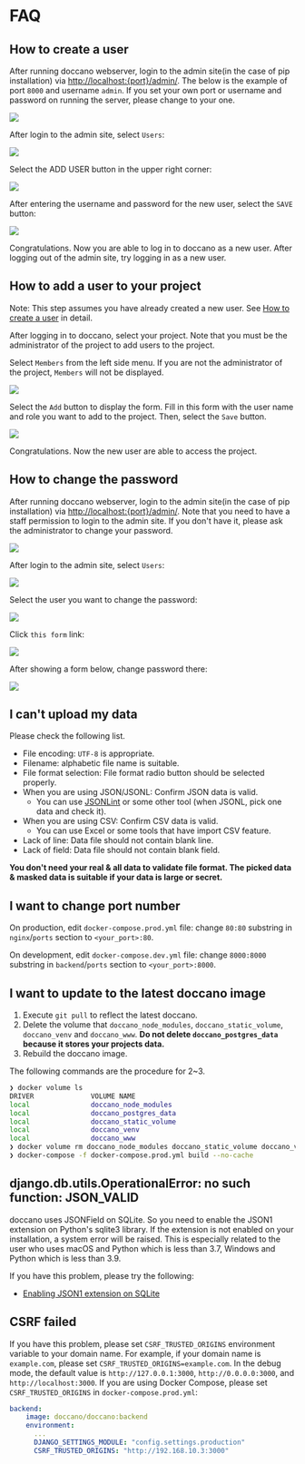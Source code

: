 # FAQ

## How to create a user

After running doccano webserver, login to the admin site(in the case of pip installation) via <http://localhost:{port}/admin/>. The below is the example of port `8000` and username `admin`. If you set your own port or username and password on running the server, please change to your one.

![](images/faq/user_creation/login.png)

After login to the admin site, select `Users`:

![](images/faq/user_creation/select_users.png)

Select the ADD USER button in the upper right corner:

![](images/faq/user_creation/select_add_user.png)

After entering the username and password for the new user, select the `SAVE` button:

![](images/faq/user_creation/create_user.png)

Congratulations. Now you are able to log in to doccano as a new user. After logging out of the admin site, try logging in as a new user.

## How to add a user to your project

Note: This step assumes you have already created a new user. See [How to create a user](#how-to-create-a-user) in detail.

After logging in to doccano, select your project. Note that you must be the administrator of the project to add users to the project.

Select `Members` from the left side menu. If you are not the administrator of the project, `Members` will not be displayed.

![](images/faq/add_annotator/select_members.png)

Select the `Add` button to display the form. Fill in this form with the user name and role you want to add to the project. Then, select the `Save` button.

![](images/faq/add_annotator/select_user.png)

Congratulations. Now the new user are able to access the project.

## How to change the password

After running doccano webserver, login to the admin site(in the case of pip installation) via <http://localhost:{port}/admin/>. Note that you need to have a staff permission to login to the admin site. If you don't have it, please ask the administrator to change your password.

![](images/faq/user_creation/login.png)

After login to the admin site, select `Users`:

![](images/faq/user_creation/select_users.png)

Select the user you want to change the password:

![](images/faq/how_to_change_password/user_list.png)

Click `this form` link:

![](images/faq/how_to_change_password/user_page.png)

After showing a form below, change password there:

![](images/faq/how_to_change_password/change_password.png)

## I can't upload my data

Please check the following list.

- File encoding: `UTF-8` is appropriate.
- Filename: alphabetic file name is suitable.
- File format selection: File format radio button should be selected properly.
- When you are using JSON/JSONL: Confirm JSON data is valid.
  - You can use [JSONLint](https://jsonlint.com/) or some other tool (when JSONL, pick one data and check it).
- When you are using CSV: Confirm CSV data is valid.
  - You can use Excel or some tools that have import CSV feature. 
- Lack of line: Data file should not contain blank line.
- Lack of field: Data file should not contain blank field.

**You don't need your real & all data to validate file format. The picked data & masked data is suitable if your data is large or secret.**

## I want to change port number

On production, edit `docker-compose.prod.yml` file: change `80:80` substring in `nginx`/`ports` section to `<your_port>:80`.

On development, edit `docker-compose.dev.yml` file: change `8000:8000` substring in `backend`/`ports` section to `<your_port>:8000`.

## I want to update to the latest doccano image

1. Execute `git pull` to reflect the latest doccano.
2. Delete the volume that `doccano_node_modules`, `doccano_static_volume`, `doccano_venv` and `doccano_www`.
  **Do not delete `doccano_postgres_data` because it stores your projects data.**
3. Rebuild the doccano image.

The following commands are the procedure for 2~3.

```bash
❯ docker volume ls
DRIVER              VOLUME NAME
local               doccano_node_modules
local               doccano_postgres_data
local               doccano_static_volume
local               doccano_venv
local               doccano_www
❯ docker volume rm doccano_node_modules doccano_static_volume doccano_venv doccano_www
❯ docker-compose -f docker-compose.prod.yml build --no-cache
```

## django.db.utils.OperationalError: no such function: JSON_VALID

doccano uses JSONField on SQLite. So you need to enable the JSON1 extension on Python's sqlite3 library. If the extension is not enabled on your installation, a system error will be raised. This is especially related to the user who uses macOS and Python which is less than 3.7, Windows and Python which is less than 3.9.

If you have this problem, please try the following:

- [Enabling JSON1 extension on SQLite](https://code.djangoproject.com/wiki/JSON1Extension)

## CSRF failed

If you have this problem, please set `CSRF_TRUSTED_ORIGINS` environment variable to your domain name. For example, if your domain name is `example.com`, please set `CSRF_TRUSTED_ORIGINS=example.com`. In the debug mode, the default value is `http://127.0.0.1:3000`, `http://0.0.0.0:3000`, and `http://localhost:3000`. If you are using Docker Compose, please set `CSRF_TRUSTED_ORIGINS` in `docker-compose.prod.yml`:

```yaml
backend:
    image: doccano/doccano:backend
    environment:
      ...
      DJANGO_SETTINGS_MODULE: "config.settings.production"
      CSRF_TRUSTED_ORIGINS: "http://192.168.10.3:3000"
```
